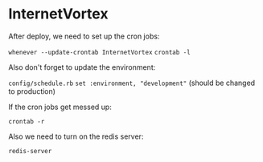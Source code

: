 # InternetVortex

After deploy, we need to set up the cron jobs:

`whenever --update-crontab InternetVortex`
`crontab -l`

Also don't forget to update the environment:

`config/schedule.rb`
`set :environment, "development"` (should be changed to production)

If the cron jobs get messed up:

`crontab -r`

Also we need to turn on the redis server:

`redis-server`

